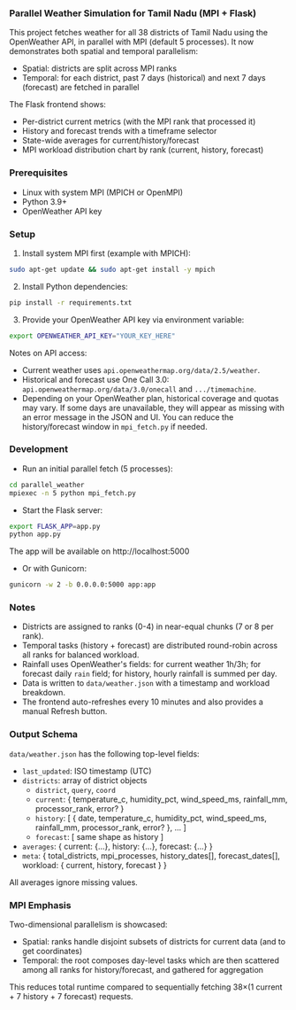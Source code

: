 ### Parallel Weather Simulation for Tamil Nadu (MPI + Flask)

This project fetches weather for all 38 districts of Tamil Nadu using the OpenWeather API, in parallel with MPI (default 5 processes). It now demonstrates both spatial and temporal parallelism:

- Spatial: districts are split across MPI ranks
- Temporal: for each district, past 7 days (historical) and next 7 days (forecast) are fetched in parallel

The Flask frontend shows:
- Per-district current metrics (with the MPI rank that processed it)
- History and forecast trends with a timeframe selector
- State-wide averages for current/history/forecast
- MPI workload distribution chart by rank (current, history, forecast)

### Prerequisites
- Linux with system MPI (MPICH or OpenMPI)
- Python 3.9+
- OpenWeather API key

### Setup
1. Install system MPI first (example with MPICH):
```bash
sudo apt-get update && sudo apt-get install -y mpich
```
2. Install Python dependencies:
```bash
pip install -r requirements.txt
```
3. Provide your OpenWeather API key via environment variable:
```bash
export OPENWEATHER_API_KEY="YOUR_KEY_HERE"
```

Notes on API access:
- Current weather uses `api.openweathermap.org/data/2.5/weather`.
- Historical and forecast use One Call 3.0: `api.openweathermap.org/data/3.0/onecall` and `.../timemachine`.
- Depending on your OpenWeather plan, historical coverage and quotas may vary. If some days are unavailable, they will appear as missing with an error message in the JSON and UI. You can reduce the history/forecast window in `mpi_fetch.py` if needed.

### Development
- Run an initial parallel fetch (5 processes):
```bash
cd parallel_weather
mpiexec -n 5 python mpi_fetch.py
```
- Start the Flask server:
```bash
export FLASK_APP=app.py
python app.py
```
The app will be available on http://localhost:5000

- Or with Gunicorn:
```bash
gunicorn -w 2 -b 0.0.0.0:5000 app:app
```

### Notes
- Districts are assigned to ranks (0-4) in near-equal chunks (7 or 8 per rank).
- Temporal tasks (history + forecast) are distributed round-robin across all ranks for balanced workload.
- Rainfall uses OpenWeather's fields: for current weather 1h/3h; for forecast daily `rain` field; for history, hourly rainfall is summed per day.
- Data is written to `data/weather.json` with a timestamp and workload breakdown.
- The frontend auto-refreshes every 10 minutes and also provides a manual Refresh button.

### Output Schema
`data/weather.json` has the following top-level fields:
- `last_updated`: ISO timestamp (UTC)
- `districts`: array of district objects
  - `district`, `query`, `coord`
  - `current`: { temperature_c, humidity_pct, wind_speed_ms, rainfall_mm, processor_rank, error? }
  - `history`: [ { date, temperature_c, humidity_pct, wind_speed_ms, rainfall_mm, processor_rank, error? }, ... ]
  - `forecast`: [ same shape as history ]
- `averages`: { current: {...}, history: {...}, forecast: {...} }
- `meta`: { total_districts, mpi_processes, history_dates[], forecast_dates[], workload: { current, history, forecast } }

All averages ignore missing values.

### MPI Emphasis
Two-dimensional parallelism is showcased:
- Spatial: ranks handle disjoint subsets of districts for current data (and to get coordinates)
- Temporal: the root composes day-level tasks which are then scattered among all ranks for history/forecast, and gathered for aggregation

This reduces total runtime compared to sequentially fetching 38×(1 current + 7 history + 7 forecast) requests.